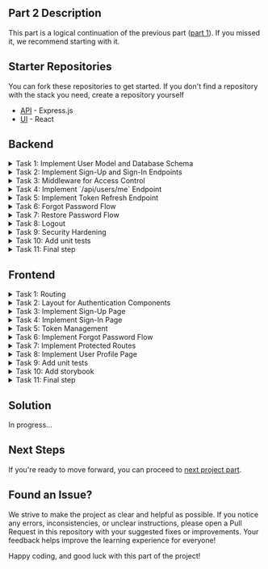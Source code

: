 ## Part 2 Description
This part is a logical continuation of the previous part ([part 1](../part-1/README.md)). If you missed it, we recommend starting with it.

## Starter Repositories
You can fork these repositories to get started. If you don't find a repository with the stack you need, create a repository yourself
  - [API](https://github.com/petproject-dev/expense-tracker-backend-part-2) - Express.js
  - [UI](https://github.com/petproject-dev/expense-tracker-frontend-part-2) - React

## Backend

<details>
<summary>Task 1: Implement User Model and Database Schema</summary>

---

**Description:**
Create the user model and database schema to handle user-related data securely. Additionally, set up `auth` and `user` modules with appropriate controllers, services, and repositories.

**Acceptance Criteria:**
- Database schema includes `Users` table with fields: `id`, `email`, `name`, `password`.
- Created a migration that successfully creates a new table after running. Running the migration again does not lead to anything.
- `auth` module is created with controller, service, and repository.
- `user` module is created with controller, service, and repository.

**Materials:**

- [What are database migrations?](https://www.prisma.io/dataguide/types/relational/what-are-database-migrations)

<details>
<summary>AI Prompt (NodeJS)</summary>

Perform Backend Task 1 from the README file `expense-tracker/part-2/README.md`:
- Work in the `<project-name>` folder
- Create all necessary files and folders yourself
- Use a modular structure for `auth` and `user` modules, each with controller, service, and repository
- Define the database schema for `Users` table with fields: `id`, `email`, `name`, `password`
- Create a migration that creates the `Users` table; running the migration again should not change the schema
- Use Prisma or another migration tool as required
- Do not skip any Acceptance Criteria from the README
- After completion, provide a short report on what was done and what needs to be done manually (e.g., npm install, run migration)

</details>

---

</details>

<details>
<summary>Task 2: Implement Sign-Up and Sign-In Endpoints</summary>

---

**Description:**
Create endpoints for user registration (`POST /api/auth/sign-up`) and login (`POST /api/auth/sign-in`) with token-based authentication.

**Acceptance Criteria:**
- `RefreshToken` table created and associated with `User`.
- `POST /api/auth/sign-up`: Validates input and creates a new user.
- `POST /api/auth/sign-in`: Validates credentials and returns access and refresh tokens. A new entry must be added to the `RefreshToken` table.
- Tokens are signed and include expiration times.
- Important events (e.g., successful sign-up, failed login attempts) are logged.

**Materials:**

- [JWT Authentication](https://mihai-andrei.com/blog/jwt-authentication-using-prisma-and-express/)

<details>
<summary>AI Prompt (NodeJS)</summary>

Perform Backend Task 2 from the README file `expense-tracker/part-2/README.md`:
- Work in the `<project-name>` folder
- Use the modular structure for `auth` and `user` modules (controller, service, repository)
- Create endpoints `POST /api/auth/sign-up` and `POST /api/auth/sign-in` with token-based authentication
- Implement validation for input data and credentials
- Create and associate `RefreshToken` table with `User` in the database schema
- Sign tokens and set expiration times
- Log important events (successful sign-up, failed login attempts)
- Do not skip any Acceptance Criteria from the README
- After completion, provide a short report on what was done and what needs to be done manually (e.g., npm install, run migration)

</details>

---

</details>

<details>
<summary>Task 3: Middleware for Access Control</summary>

---

**Description:**
Develop middleware to validate and protect routes that require authentication.

**Acceptance Criteria:**
- Middleware validates access tokens and restricts unauthorized access.
- Protected routes return `401 Unauthorized` if the token is invalid or expired.
- Unauthorized access attempts are logged.

<details>
<summary>AI Prompt (NodeJS)</summary>

Perform Backend Task 3 from the README file `expense-tracker/part-2/README.md`:
- Work in the `<project-name>` folder
- Use the modular structure for `auth` and `user` modules (controller, service, repository)
- Implement middleware to validate access tokens and protect routes
- Ensure protected routes return `401 Unauthorized` for invalid or expired tokens
- Log unauthorized access attempts
- Do not skip any Acceptance Criteria from the README
- After completion, provide a short report on what was done and what needs to be done manually

</details>

---

</details>

<details>
<summary>Task 4: Implement `/api/users/me` Endpoint</summary>

---

**Description:**
Create the `/api/users/me` endpoint in the `user` module to return details of the currently authenticated user.

**Acceptance Criteria:**
- `GET /api/users/me` returns user information (excluding sensitive fields).
- Protected by authentication middleware.
- Access to `/api/users/me` endpoint is logged.

<details>
<summary>AI Prompt (NodeJS)</summary>

Perform Backend Task 4 from the README file `expense-tracker/part-2/README.md`:
- Work in the `<project-name>` folder
- Use the modular structure for `user` module (controller, service, repository)
- Implement the endpoint `GET /api/users/me` to return details of the currently authenticated user (excluding sensitive fields)
- Protect the endpoint with authentication middleware
- Log access to `/api/users/me`
- Do not skip any Acceptance Criteria from the README
- After completion, provide a short report on what was done and what needs to be done manually

</details>

---

</details>

<details>
<summary>Task 5: Implement Token Refresh Endpoint</summary>

---

**Description:**
Implement the `/api/auth/token` endpoint to refresh access tokens using refresh tokens.

**Acceptance Criteria:**
- `POST /api/auth/token` validates the refresh token.
- Issues a new access and refresh tokens if the refresh token is valid.
- Invalid refresh tokens return `401 Unauthorized`.
- Token refresh attempts are logged.

<details>
<summary>AI Prompt (NodeJS)</summary>

Perform Backend Task 5 from the README file `expense-tracker/part-2/README.md`:
- Work in the `<project-name>` folder
- Use the modular structure for `auth` module (controller, service, repository)
- Implement the endpoint `POST /api/auth/token` to refresh access tokens using refresh tokens
- Validate the refresh token and issue new tokens if valid
- Return `401 Unauthorized` for invalid refresh tokens
- Log token refresh attempts
- Do not skip any Acceptance Criteria from the README
- After completion, provide a short report on what was done and what needs to be done manually

</details>

---

</details>

<details>
<summary>Task 6: Forgot Password Flow</summary>

---

**Description:**
Implement the `/api/auth/forgot-password` endpoint to allow users to recover their passwords securely.

**Acceptance Criteria:**
- `POST /api/auth/forgot-password`: Sends a reset code via email. The email also contains a link to the password change page.
- `ResetCode` table is created and associated with `User` table.
- The reset code expires in 10 minutes.

**Technology-related requirements:**

<details>
<summary>NodeJS</summary>

- Use `nodemailer` for sending emails.
</details>

<details>
<summary>AI Prompt (NodeJS)</summary>

Perform Backend Task 6 from the README file `expense-tracker/part-2/README.md`:
- Work in the `<project-name>` folder
- Use the modular structure for `auth` module (controller, service, repository)
- Implement the endpoint `POST /api/auth/forgot-password` to send a reset code via email (with a link to the password change page)
- Create the `ResetCode` table and associate it with the `User` table in the database schema
- Ensure the reset code expires in 10 minutes
- Use `nodemailer` for sending emails
- Do not skip any Acceptance Criteria from the README
- After completion, provide a short report on what was done and what needs to be done manually

</details>

---

</details>

<details>
<summary>Task 7: Restore Password Flow</summary>

---

**Description:**
Implement the `/api/auth/restore-password` endpoint.

**Acceptance Criteria:**
- `POST /api/auth/restore-password`: Validates the reset code and updates the user's password.
- `ResetCode` should be removed after successful password reset.
- A job has been created that deletes all expired codes once a week.
- Password reset requests and successful resets are logged.

**Technology-related requirements:**

<details>
<summary>NodeJS</summary>

- Use `node-cron` for scheduling crone jobs.
</details>

<details>
<summary>AI Prompt (NodeJS)</summary>

Perform Backend Task 7 from the README file `expense-tracker/part-2/README.md`:
- Work in the `<project-name>` folder
- Use the modular structure for `auth` module (controller, service, repository)
- Implement the endpoint `POST /api/auth/restore-password` to validate the reset code and update the user's password
- Remove the `ResetCode` after successful password reset
- Create a scheduled job (using `node-cron`) to delete all expired codes once a week
- Log password reset requests and successful resets
- Do not skip any Acceptance Criteria from the README
- After completion, provide a short report on what was done and what needs to be done manually

</details>

---

</details>

<details>
<summary>Task 8: Logout</summary>

---

**Description:**
Implement the `/api/auth/logout` and `/api/auth/logoutAll` endpoints.

**Acceptance Criteria:**
- `GET /api/auth/logout`: logout the user out of the account on the current device
- `GET /api/auth/logoutAll`: logout the user out from all devices.
- A job has been created that deletes all expired refresh tokens once a week.

**Technology-related requirements:**

<details>
<summary>NodeJS</summary>

- Use `node-cron` for scheduling crone jobs.
</details>

<details>
<summary>AI Prompt (NodeJS)</summary>

Perform Backend Task 8 from the README file `expense-tracker/part-2/README.md`:
- Work in the `<project-name>` folder
- Use the modular structure for `auth` module (controller, service, repository)
- Implement the endpoints `GET /api/auth/logout` and `GET /api/auth/logoutAll` for logging out from current and all devices
- Create a scheduled job (using `node-cron`) to delete all expired refresh tokens once a week
- Do not skip any Acceptance Criteria from the README
- After completion, provide a short report on what was done and what needs to be done manually

</details>

---

</details>

<details>
<summary>Task 9: Security Hardening</summary>

---

**Description:**
Implement security measures to ensure data protection and prevent common vulnerabilities.

**Acceptance Criteria:**
- Implement rate limiting for authentication endpoints.
- Ensure tokens are securely signed and validated.
- Enable CORS with secure configurations.
- Prevent common attacks such as SQL injection and XSS.

**Technology-related requirements:**

<details>
<summary>NodeJS</summary>

- Use `helmet` for basic security headers.
- Use `express-rate-limit` for rate limiting.
- Validate all incoming data and sanitize inputs.
</details>

<details>
<summary>AI Prompt (NodeJS)</summary>

Perform Backend Task 9 from the README file `expense-tracker/part-2/README.md`:
- Work in the `<project-name>` folder
- Implement security measures for data protection and prevention of common vulnerabilities
- Use `helmet` for security headers and `express-rate-limit` for rate limiting
- Enable CORS with secure configurations
- Validate and sanitize all incoming data
- Ensure tokens are securely signed and validated
- Do not skip any Acceptance Criteria from the README
- After completion, provide a short report on what was done and what needs to be done manually

</details>

---

</details>

<details>
<summary>Task 10: Add unit tests</summary>

---

**Description:**
Cover the functionality of `auth` and `user` modules with unit tests.

**Acceptance Criteria:**
- The test environment is configured.
- A test script has been added to package.json, which runs the testing command.
- Tests interact only with mock data.
- Test coverage from 70%.

**Technology-related requirements:**

<details>
<summary>NodeJS</summary>

- Use `supertest` and `jest`.
</details>

<details>
<summary>AI Prompt (NodeJS)</summary>

Perform Backend Task 10 from the README file `expense-tracker/part-2/README.md`:
- Work in the `<project-name>` folder
- Use the modular structure for `auth` and `user` modules (controller, service, repository)
- Configure the test environment and add a test script to package.json
- Cover the functionality of `auth` and `user` modules with unit tests (using only mock data)
- Achieve at least 70% test coverage
- Use `supertest` and `jest` for testing
- Do not skip any Acceptance Criteria from the README
- After completion, provide a short report on what was done and what needs to be done manually

</details>

---

</details>

<details>
<summary>Task 11: Final step</summary>

---

- Make sure the tests pass - `npm run test`
- Open a pull request for the `master` branch and send the solution to the code review

<details>
<summary>AI Prompt (NodeJS)</summary>

Perform Backend Task 11 from the README file `expense-tracker/part-2/README.md`:
- Make sure all previous tasks are completed and all tests pass (`npm run test`)
- Open a pull request for the `master` branch and send the solution to code review
- After completion, provide a short report on what was done

</details>

---

</details>

## Frontend

<details>
  <summary>Task 1: Routing</summary>

---

**Description:**
Add a router with empty blank pages. This will allow you to make transitions between pages in the future.

**Acceptance Criteria:**
- Empty placeholders added for sign in, sign up, forgot password, verification code, restore password, success pages
- Router added
- Pages and routes are linked
- The root route belongs to the main page and displays a table with expenses

**Technology-related requirements:**

<details>
<summary>React</summary>

- Use `react-router-dom`
</details>

<details>
<summary>AI Prompt (React)</summary>

Perform Frontend Task 1 from the README file `expense-tracker/part-2/README.md`:
- Work in the `<project-name>` folder
- Add routing using `react-router-dom` v6+
- Create empty placeholder pages for sign in, sign up, forgot password, verification code, restore password, and success
- Link all pages and routes according to the Acceptance Criteria
- The root route should display a table with expenses (can be a placeholder for now)
- Use a modular structure: `src/pages/`, `src/routes/`, `src/components/`
- Export all pages and routes for easy extension
- After completion, provide a short report on what was done and what needs to be done manually

</details>

---

</details>

<details>
  <summary>Task 2: Layout for Authentication Components</summary>

---

**Description:**
Create a common layout for authentication pages.

**Acceptance Criteria:**
- [Design Link](https://www.figma.com/design/rLNUulPqnl0jhhnXeGDxEb/Expense-tracker?node-id=3-25446&t=OWBBHRgYsR67Eq8H-4)
- Layout can be a wrapper for authentication pages.
- Layout added to the router for authentication pages
- Added styles for responsive design

**Materials:**

<details>
<summary>React</summary>

- [Building a Layout with React Router](https://medium.com/@ravipatel.it/building-a-layout-with-react-router-v6-step-by-step-guide-75b9637f1fbe)
</details>

<details>
<summary>AI Prompt (React)</summary>

Perform Frontend Task 2 from the README file `expense-tracker/part-2/README.md`:
- Work in the `<project-name>` folder
- Create a reusable layout component for authentication pages in `src/layouts/AuthLayout/AuthLayout.tsx`
- Add responsive styles and match the Figma design as closely as possible
- Integrate the layout into the router for all authentication-related pages
- Use a modular structure: `src/layouts/`, `src/pages/`, `src/routes/`
- Export the layout for reuse
- After completion, provide a short report on what was done and what needs to be done manually

</details>

---

</details>

<details>
  <summary>Task 3: Implement Sign-Up Page</summary>

---

**Description:**
Create the Sign-Up page, allowing users to register by providing necessary information.

**Acceptance Criteria:**
- Added password input component.
- The page includes input fields: `name`, `email`, `password`.
- Validation guarantees a valid email. The password must contain 8-12 characters long and contain uppercase and lowercase letters, as well as numbers.
- Errors are displayed if validation fails.
- A success message is displayed after registration.
- After successful registration, the user should be redirected to the sign-in page.
- The links in the design should lead to the corresponding pages.
- Added styles for responsive design

**Endpoints:**
- `POST /api/auth/sign-up`

**Technology-related requirements:**

<details>
<summary>React</summary>

- Use `react-hook-form` for form handling.
- Use `yup` for validation.
</details>

<details>
<summary>AI Prompt (React)</summary>

Perform Frontend Task 3 from the README file `expense-tracker/part-2/README.md`:
- Work in the `<project-name>` folder
- Create a Sign-Up page in `src/pages/SignUp/SignUp.tsx` with fields: name, email, password
- Use `react-hook-form` and `yup` for form handling and validation
- Add a password input component with show/hide functionality
- Display errors and a success message after registration
- Redirect to the sign-in page after successful registration
- Add links to other auth pages as in the design
- Add responsive styles
- After completion, provide a short report on what was done and what needs to be done manually

</details>

---

</details>

<details>
  <summary>Task 4: Implement Sign-In Page</summary>

---

**Description:**
Create the Sign-In page to authenticate users using their email and password.

**Acceptance Criteria:**
- The page includes input fields: `email`, `password`.
- The email and password validation rules must be exactly the same as on the sign-up page.
- Invalid credentials display appropriate error messages.
- On success, the user is redirected to a protected route.
- Added styles for responsive design

**Endpoints:**
- `POST /api/auth/sign-in`

**Technology-related requirements:**

<details>
<summary>React</summary>

- Use `react-hook-form` for form handling.
- Display validation and backend errors clearly.
</details>

<details>
<summary>AI Prompt (React)</summary>

Perform Frontend Task 4 from the README file `expense-tracker/part-2/README.md`:
- Work in the `<project-name>` folder
- Create a Sign-In page in `src/pages/SignIn/SignIn.tsx` with fields: email, password
- Use `react-hook-form` for form handling and validation (same rules as sign-up)
- Display validation and backend errors clearly
- Redirect to a protected route on success
- Add responsive styles
- After completion, provide a short report on what was done and what needs to be done manually

</details>

---

</details>

<details>
  <summary>Task 5: Token Management</summary>

---

**Description:**
After successful login, the user receives an access token as a response. A refresh token will also be set as a cookie. Refresh token is controlled on the backend, access token will be controlled by the frontend. Since it is advisable not to store the access token in any storage, we will store it in a closure.

**Acceptance Criteria:**
- The access token is not stored in any storage.
- Each subsequent request must take the token and closures and add an authentication header.
- The access token is automatically renewed when the old one expires.

**Endpoints:**
- `POST /api/auth/token`

**Technology-related requirements:**

<details>
<summary>React</summary>

- Use interceptors in `axios` to manage token logic globally.
</details>

**Materials:**

- [Using Axios interceptors for refreshing your API token](https://www.thedutchlab.com/insights/using-axios-interceptors-for-refreshing-your-api-token)

<details>
<summary>AI Prompt (React)</summary>

Perform Frontend Task 5 from the README file `expense-tracker/part-2/README.md`:
- Work in the `<project-name>` folder
- Implement token management using closures (do not store access token in storage)
- Use `axios` interceptors to add the access token to each request and handle token refresh automatically
- Integrate with the backend endpoint `POST /api/auth/token`
- Add a utility for managing tokens in `src/utils/`
- After completion, provide a short report on what was done and what needs to be done manually

</details>

---

</details>

<details>
  <summary>Task 6: Implement Forgot Password Flow</summary>

---

**Description:**
Develop a password recovery flow with pages for email submission, token validation, and resetting the password.

**Acceptance Criteria:**
- **Forgot Password Page:** User enters their email to receive a reset code.
- **Reset Code Page:** User enters the reset code.
- **Restore Password Page:** User sets a new password.
- On success, the user is redirected to a success page.
- Added styles for responsive design

**Endpoints:**
- `POST /api/auth/forgot-password`
- `POST /api/auth/restore-password`

**Technology-related requirements:**

<details>
<summary>React</summary>

- Use `react-router` for navigation across recovery pages.
- Handle loading and error states gracefully.
</details>

<details>
<summary>AI Prompt (React)</summary>

Perform Frontend Task 6 from the README file `expense-tracker/part-2/README.md`:
- Work in the `<project-name>` folder
- Implement a password recovery flow with three pages: Forgot Password, Reset Code, Restore Password
- Use `react-router` for navigation between these pages
- Add forms for email, reset code, and new password (with validation)
- Handle loading and error states gracefully
- Redirect to a success page on completion
- Add responsive styles
- After completion, provide a short report on what was done and what needs to be done manually

</details>

---

</details>

<details>
  <summary>Task 7: Implement Protected Routes</summary>

---

**Description:**
Create route guards to protect authenticated routes and restrict unauthorized access.

**Acceptance Criteria:**
- Authenticated users can access protected routes.
- Unauthenticated users are redirected to the sign-in page.
- Make the root page with the table protected so that only authorized users have access to it.
- Each user should be able to see only their data in the table.

**Technology-related requirements:**

<details>
<summary>React</summary>

- Routes are secured using a reusable `PrivateRoute` component.
- Use `react-router-dom` to implement route protection.
</details>

<details>
<summary>AI Prompt (React)</summary>

Perform Frontend Task 7 from the README file `expense-tracker/part-2/README.md`:
- Work in the `<project-name>` folder
- Implement route guards using a reusable `PrivateRoute` component in `src/routes/`
- Protect the root page (table) and any other authenticated routes
- Redirect unauthenticated users to the sign-in page
- Ensure each user sees only their data in the table
- After completion, provide a short report on what was done and what needs to be done manually

</details>

---

</details>

<details>
  <summary>Task 8: Implement User Profile Page</summary>

---

**Description:**
Create a user profile page displaying authenticated user details. Our design does not include this page. You can make this page whatever you want.

**Acceptance Criteria:**
- User details (excluding sensitive fields) are displayed.
- Added styles for responsive design.
- A profile icon has been added to the header when clicked on which the user should be redirected to the user's page.
- The user has access only to his data.
- Route is protected.

**Endpoints:**
- `GET /api/users/me`

<details>
<summary>AI Prompt (React)</summary>

Perform Frontend Task 8 from the README file `expense-tracker/part-2/README.md`:
- Work in the `<project-name>` folder
- Create a user profile page in `src/pages/Profile/Profile.tsx` displaying authenticated user details (excluding sensitive fields)
- Add a profile icon to the header that links to the profile page
- Protect the route so only authenticated users can access it
- Add responsive styles
- After completion, provide a short report on what was done and what needs to be done manually

</details>

---

</details>

<details>
  <summary>Task 9: Add unit tests</summary>

---

**Description:**
Cover the functionality with unit tests.

**Acceptance Criteria:**
- The test environment is configured.
- A test script has been added to package.json, which runs the testing command.
- The main functionality of the components is covered by unit tests (this part and previous one).

**Technology-related requirements:**

<details>
<summary>React</summary>

- Use `react-testing-library`
</details>

<details>
<summary>AI Prompt (React)</summary>

Perform Frontend Task 9 from the README file `expense-tracker/part-2/README.md`:
- Work in the `<project-name>` folder
- Configure the test environment and add a test script to package.json
- Cover the main functionality of the components with unit tests using `react-testing-library`
- Ensure tests cover both this part and the previous one
- After completion, provide a short report on what was done and what needs to be done manually

</details>

---

</details>

<details>
  <summary>Task 10: Add storybook</summary>

---

**Description:**
By now you should have a large number of components ready to be reused. As the application grows, it becomes more difficult to remember which components are ready and which have states. You are invited to add a storybook to visualize the existing components.

**Acceptance Criteria:**
- The storybook is installed.
- All components that can be reused are added to the storybook.
- The script for launching the storybook has been added to package.json

<details>
<summary>AI Prompt (React)</summary>

Perform Frontend Task 10 from the README file `expense-tracker/part-2/README.md`:
- Work in the `<project-name>` folder
- Install and configure Storybook for React
- Add all reusable components to Storybook with stories for each state
- Add a script for launching Storybook to package.json
- After completion, provide a short report on what was done and what needs to be done manually

</details>

---

</details>

<details>
  <summary>Task 11: Final step</summary>

---

- Make sure the tests pass - `npm run test`
- Open a pull request for the `master` branch and send the solution to the code review

<details>
<summary>AI Prompt (React)</summary>

Perform Frontend Task 11 from the README file `expense-tracker/part-2/README.md`:
- Make sure all previous tasks are completed and all tests pass (`npm run test`)
- Open a pull request for the `master` branch and send the solution to code review
- After completion, provide a short report on what was done

</details>

---

</details>

## Solution
In progress...
<!-- If you've already finished working on this part or are stuck, these repositories might be useful to you.
  - [API](https://github.com/petproject-dev/expense-tracker-backend-part-3) - Express.js
  - [UI](https://github.com/petproject-dev/expense-tracker-frontend-part-3) - React -->


## Next Steps
If you're ready to move forward, you can proceed to [next project part](../part-3/README.md).

## Found an Issue?
We strive to make the project as clear and helpful as possible. If you notice any errors, inconsistencies, or unclear instructions, please open a Pull Request in this repository with your suggested fixes or improvements. Your feedback helps improve the learning experience for everyone!

Happy coding, and good luck with this part of the project!

